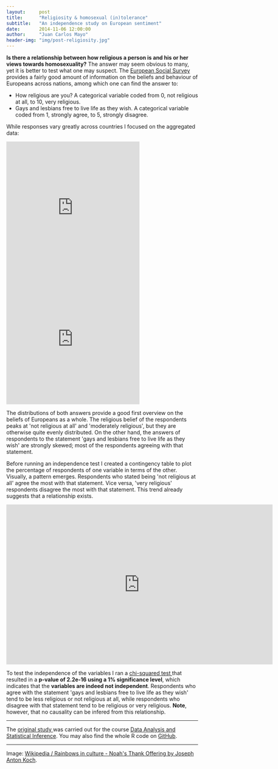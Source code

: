 ```yaml
---
layout:     post
title:      "Religiosity & homosexual (in)tolerance"
subtitle:   "An independence study on European sentiment"
date:       2014-11-06 12:00:00
author:     "Juan Carlos Mayo"
header-img: "img/post-religiosity.jpg"
---
```


**Is there a relationship between how religious a person is and his or her views towards homosexuality?** The answer may seem obvious to many, 
yet it is better to test what one may suspect. The <a target="_blank" href="http://www.europeansocialsurvey.org">European Social Survey</a> 
provides a fairly good amount of information on the beliefs and behaviour of Europeans across nations, among which one can find the answer to:

* How religious are you? A categorical variable coded from 0, not religious at all, to 10, very religious.
* Gays and lesbians free to live life as they wish. A categorical variable coded from 1, strongly agree, to 5, strongly disagree.  


While responses vary greatly across countries I focused on the aggregated data:

<iframe width="350" height="345" frameborder="0" seamless="seamless" scrolling="no" src="https://plot.ly/~jcarlosmayo/22.embed?width=460&height=345"></iframe>
<iframe width="350" height="345" frameborder="0" seamless="seamless" scrolling="no" src="https://plot.ly/~jcarlosmayo/23.embed?width=460&height=345"></iframe>

The distributions of both answers provide a good first overview on the beliefs of Europeans as a whole. The religious belief of the respondents peaks at 'not religious at all' and 'moderately religious', but they are otherwise quite evenly distributed. On the other hand, the answers of respondents to the statement 'gays and lesbians free to live life as they wish' are strongly skewed; most of the respondents agreeing with that statement.

Before running an independence test I created a contingency table to plot the percentage of respondents of one variable in terms of the other. Visually, a pattern emerges. Respondents who stated being 'not religious at all' agree the most with that statement. Vice versa, 'very religious' respondents disagree the most with that statement. This trend already suggests that a relationship exists.

<iframe width="700" height="420" frameborder="0" seamless="seamless" scrolling="no" src="https://plot.ly/~jcarlosmayo/25.embed?width=560&height=420"></iframe>


To test the independence of the variables I ran a <a target="_blank" href="https://en.wikipedia.org/wiki/Pearson%27s_chi-squared_test">chi-squared test </a> that resulted in a **p-value of 2.2e-16 using a 1% significance level**, which indicates that the **variables are indeed not independent**. Respondents who agree with the statement 'gays and lesbians free to live life as they wish' tend to be less religious or not religious at all, while respondents who disagree with that statement tend to be religious or very religious. **Note**, however, that no causality can be infered from this relationship.

---

The <a target="_blank" href="http://rpubs.com/jcarlosmayo/dasi_project">original study </a>was carried out for the course 
<a target="_blank" href="https://www.coursera.org/course/statistics">Data Analysis and Statistical Inference</a>. You may also find the whole R code on <a target="_blank" href="https://github.com/jcarlosmayo/dasi_project">GitHub</a>.

---


<div id="image-credit">Image: <a href="https://en.wikipedia.org/wiki/Rainbows_in_culture">Wikipedia / Rainbows in culture - Noah's Thank Offering by Joseph Anton Koch</a>.</div>
